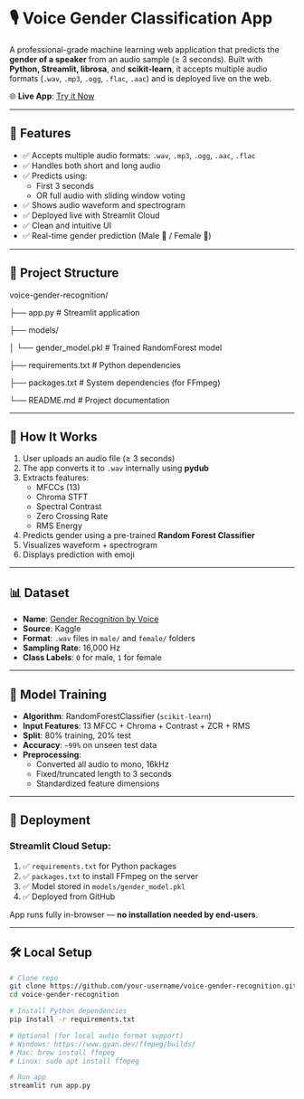 # 🎙️ Voice Gender Classification App

A professional-grade machine learning web application that predicts the **gender of a speaker** from an audio sample (≥ 3 seconds). Built with **Python, Streamlit, librosa**, and **scikit-learn**, it accepts multiple audio formats (`.wav`, `.mp3`, `.ogg`, `.flac`, `.aac`) and is deployed live on the web.

🌐 **Live App**: [Try it Now](https://gendervoiceclassification-26dw4k2cfugsakhys6vyd8.streamlit.app/)

---

## 📌 Features

- ✅ Accepts multiple audio formats: `.wav`, `.mp3`, `.ogg`, `.aac`, `.flac`
- ✅ Handles both short and long audio
- ✅ Predicts using:
  - First 3 seconds
  - OR full audio with sliding window voting
- ✅ Shows audio waveform and spectrogram
- ✅ Deployed live with Streamlit Cloud
- ✅ Clean and intuitive UI
- ✅ Real-time gender prediction (Male 👨 / Female 👩)

---

## 📂 Project Structure

voice-gender-recognition/

├── app.py # Streamlit application

├── models/

│ └── gender_model.pkl # Trained RandomForest model

├── requirements.txt # Python dependencies

├── packages.txt # System dependencies (for FFmpeg)

└── README.md # Project documentation

---

## 🎯 How It Works

1. User uploads an audio file (≥ 3 seconds)
2. The app converts it to `.wav` internally using **pydub**
3. Extracts features:
   - MFCCs (13)
   - Chroma STFT
   - Spectral Contrast
   - Zero Crossing Rate
   - RMS Energy
4. Predicts gender using a pre-trained **Random Forest Classifier**
5. Visualizes waveform + spectrogram
6. Displays prediction with emoji

---

## 📊 Dataset

- **Name**: [Gender Recognition by Voice](https://www.kaggle.com/datasets/murtadhanajim/gender-recognition-by-voiceoriginal)
- **Source**: Kaggle
- **Format**: `.wav` files in `male/` and `female/` folders
- **Sampling Rate**: 16,000 Hz
- **Class Labels**: `0` for male, `1` for female

---

## 🧠 Model Training

- **Algorithm**: RandomForestClassifier (`scikit-learn`)
- **Input Features**: 13 MFCC + Chroma + Contrast + ZCR + RMS
- **Split**: 80% training, 20% test
- **Accuracy**: `~99%` on unseen test data
- **Preprocessing**:
  - Converted all audio to mono, 16kHz
  - Fixed/truncated length to 3 seconds
  - Standardized feature dimensions

---

## 🚀 Deployment

### Streamlit Cloud Setup:

1. ✅ `requirements.txt` for Python packages
2. ✅ `packages.txt` to install FFmpeg on the server
3. ✅ Model stored in `models/gender_model.pkl`
4. ✅ Deployed from GitHub

App runs fully in-browser — **no installation needed by end-users**.

---

## 🛠️ Local Setup

```bash
# Clone repo
git clone https://github.com/your-username/voice-gender-recognition.git
cd voice-gender-recognition

# Install Python dependencies
pip install -r requirements.txt

# Optional (for local audio format support)
# Windows: https://www.gyan.dev/ffmpeg/builds/
# Mac: brew install ffmpeg
# Linux: sudo apt install ffmpeg

# Run app
streamlit run app.py
